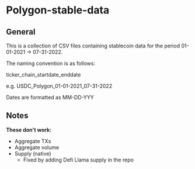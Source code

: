 # Polygon-stable-data

## General

This is a collection of CSV files containing stablecoin data for the period 01-01-2021 -> 07-31-2022.

The naming convention is as follows:

ticker_chain_startdate_enddate

e.g. USDC_Polygon_01-01-2021_07-31-2022

Dates are formatted as MM-DD-YYY

## Notes
**These don't work:**
<ul>
  <li>Aggregate TXs</li>
  <li>Aggregate volume</li>
  <li>Supply (native)
    <ul>
      <li>Fixed by adding Defi Llama supply in the repo</li>
    </ul>
  </li>

</ul>
